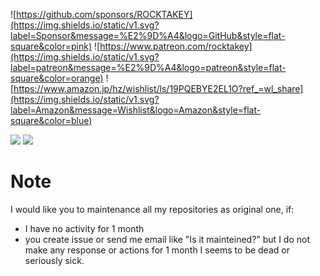 ![https://github.com/sponsors/ROCKTAKEY](https://img.shields.io/static/v1.svg?label=Sponsor&message=%E2%9D%A4&logo=GitHub&style=flat-square&color=pink)
![https://www.patreon.com/rocktakey](https://img.shields.io/static/v1.svg?label=patreon&message=%E2%9D%A4&logo=patreon&style=flat-square&color=orange)
![https://www.amazon.jp/hz/wishlist/ls/19PQEBYE2EL1O?ref_=wl_share](https://img.shields.io/static/v1.svg?label=Amazon&message=Wishlist&logo=Amazon&style=flat-square&color=blue)

![](https://github-readme-stats.vercel.app/api?username=ROCKTAKEY&show_icons=true&theme=nightowl)
![](https://github-readme-stats.vercel.app/api/top-langs?username=ROCKTAKEY&theme=nightowl)

# Note
I would like you to maintenance all my repositories as original one, if:
- I have no activity for 1 month
- you create issue or send me email like "Is it mainteined?" but I do not make any response or actions for 1 month
I seems to be dead or seriously sick.
